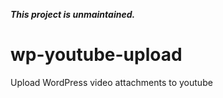 _**This project is unmaintained.**_

wp-youtube-upload
=================

Upload WordPress video attachments to youtube
